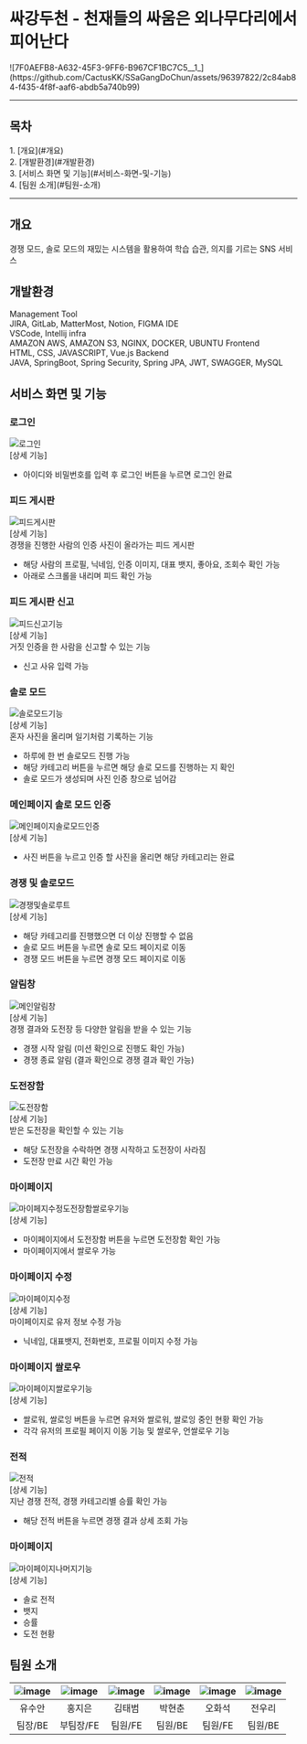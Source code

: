 <h1>싸강두천 - 천재들의 싸움은 외나무다리에서 피어난다</h1>
![7F0AEFB8-A632-45F3-9FF6-B967CF1BC7C5__1_](https://github.com/CactusKK/SSaGangDoChun/assets/96397822/2c84ab84-f435-4f8f-aaf6-abdb5a740b99)


<hr>

<h2>목차</h2>
1. [개요](#개요) <br>
2. [개발환경](#개발환경) <br>
3. [서비스 화면 및 기능](#서비스-화면-및-기능) <br>
4. [팀원 소개](#팀원-소개) <br>

<hr>

<h2>개요</h2>
경쟁 모드, 솔로 모드의 재밌는 시스템을 활용하여 학습 습관, 의지를 기르는 SNS 서비스

<h2>개발환경</h2>
Management Tool <br>
JIRA, GitLab, MatterMost, Notion, FIGMA
IDE <br>
VSCode, Intellij
infra <br>
AMAZON AWS, AMAZON S3, NGINX, DOCKER, UBUNTU
Frontend <br>
HTML, CSS, JAVASCRIPT, Vue.js
Backend <br>
JAVA, SpringBoot, Spring Security, Spring JPA, JWT, SWAGGER, MySQL

<h2>서비스 화면 및 기능</h2>
<h3>로그인</h3>

 ![로그인](https://github.com/CactusKK/SSaGangDoChun/assets/96397822/7a3e2f17-b6d7-4366-a619-092256765a76)
<br>
[상세 기능] <br>
- 아이디와 비밀번호를 입력 후 로그인 버튼을 누르면 로그인 완료 <br>
<h3>피드 게시판</h3>

![피드게시판](https://github.com/CactusKK/SSaGangDoChun/assets/96397822/58a5278e-865c-4b92-95e6-05f9268bc214)
 <br>
[상세 기능] <br>
경쟁을 진행한 사람의 인증 사진이 올라가는 피드 게시판 <br>
- 해당 사람의 프로필, 닉네임, 인증 이미지, 대표 뱃지, 좋아요, 조회수 확인 가능 <br>
- 아래로 스크롤을 내리며 피드 확인 가능
<h3>피드 게시판 신고</h3>

![피드신고기능](https://github.com/CactusKK/SSaGangDoChun/assets/96397822/98572aa5-5122-4f4e-b611-96f157f9ff91)
 <br>
[상세 기능] <br>
거짓 인증을 한 사람을 신고할 수 있는 기능 <br>
- 신고 사유 입력 가능
<h3>솔로 모드</h3>

![솔로모드기능](https://github.com/CactusKK/SSaGangDoChun/assets/96397822/65924813-0483-4a7f-98a2-ee2e1a35b228)
 <br>
[상세 기능] <br>
혼자 사진을 올리며 일기처럼 기록하는 기능 <br>
- 하루에 한 번 솔로모드 진행 가능 <br>
- 해당 카테고리 버튼을 누르면 해당 솔로 모드를 진행하는 지 확인 <br>
- 솔로 모드가 생성되며 사진 인증 창으로 넘어감
<h3>메인페이지 솔로 모드 인증</h3>

![메인페이지솔로모드인증](https://github.com/CactusKK/SSaGangDoChun/assets/96397822/bb42793b-438f-4be0-a56f-c7c2c64ee671)
 <br>
[상세 기능] <br>
- 사진 버튼을 누르고 인증 할 사진을 올리면 해당 카테고리는 완료
<h3>경쟁 및 솔로모드</h3>

![경쟁및솔로루트](https://github.com/CactusKK/SSaGangDoChun/assets/96397822/ec5103fe-2fc4-4c64-9900-ee72ba152a01)
 <br>
[상세 기능] <br>
- 해당 카테고리를 진행했으면 더 이상 진행할 수 없음 <br>
- 솔로 모드 버튼을 누르면 솔로 모드 페이지로 이동 <br>
- 경쟁 모드 버튼을 누르면 경쟁 모드 페이지로 이동
<h3>알림창</h3>

![메인알림창](https://github.com/CactusKK/SSaGangDoChun/assets/96397822/9bf1fa9f-a5b0-42d5-bd9d-a0652e2563c9)
 <br>
[상세 기능] <br>
경쟁 결과와 도전장 등 다양한 알림을 받을 수 있는 기능 <br>
- 경쟁 시작 알림 (미션 확인으로 진행도 확인 가능) <br>
- 경쟁 종료 알림 (결과 확인으로 경쟁 결과 확인 가능)
<h3>도전장함</h3>

![도전장함](https://github.com/CactusKK/SSaGangDoChun/assets/96397822/f6e75c0a-1808-426e-a65b-33ba79b67756)
 <br>
[상세 기능] <br>
받은 도전장을 확인할 수 있는 기능 <br>
- 해당 도전장을 수락하면 경쟁 시작하고 도전장이 사라짐 <br>
- 도전장 만료 시간 확인 가능
<h3>마이페이지</h3>

![마이페지수정도전장함쌀로우기능](https://github.com/CactusKK/SSaGangDoChun/assets/96397822/55fdf365-4d5b-4ed7-9f76-379834d1d59d)
 <br>
[상세 기능] <br>
- 마이페이지에서 도전장함 버튼을 누르면 도전장함 확인 가능 <br>
- 마이페이지에서 쌀로우 가능
<h3>마이페이지 수정</h3>

![마이페이지수정](https://github.com/CactusKK/SSaGangDoChun/assets/96397822/36fd6068-90e4-4592-b9fe-faea9b93c40a)
 <br>
[상세 기능] <br>
마이페이지로 유저 정보 수정 가능 <br>
- 닉네임, 대표뱃지, 전화번호, 프로필 이미지 수정 가능
<h3>마이페이지 쌀로우</h3>

![마이페이지쌀로우기능](https://github.com/CactusKK/SSaGangDoChun/assets/96397822/0682bc52-76cd-41d2-9023-82ba097c4e49)
 <br>
[상세 기능] <br>
- 쌀로워, 쌀로잉 버튼을 누르면 유저와 쌀로워, 쌀로잉 중인 현황 확인 가능 <br>
- 각각 유저의 프로필 페이지 이동 기능 및 쌀로우, 언쌀로우 기능
<h3>전적</h3>

![전적](https://github.com/CactusKK/SSaGangDoChun/assets/96397822/1aba3e7f-777f-43a8-a498-dae134905ff3)
 <br>
[상세 기능] <br>
지난 경쟁 전적, 경쟁 카테고리별 승률 확인 가능 <br>
- 해당 전적 버튼을 누르면 경쟁 결과 상세 조회 가능
<h3>마이페이지</h3>

![마이페이지나머지기능](https://github.com/CactusKK/SSaGangDoChun/assets/96397822/467ed576-08f8-473d-8366-dfad61c76baf)
 <br>
[상세 기능] <br>
- 솔로 전적 <br>
- 뱃지 <br>
- 승률 <br>
- 도전 현황 <br>

<h2>팀원 소개</h2>

![image](/uploads/f658dea0fa5833f2ed2e31d1db05643c/image.png) | ![image](/uploads/0a09f8ffc401ea132e090c2b446be411/image.png) | ![image](/uploads/2baf8180ec158463bdb661f5099369bf/image.png) | ![image](/uploads/5eb7c7a249286c2afd421ccf50986624/image.png) |![image](/uploads/c7dc3ab730e1d99eaccd750e1e557aea/image.png) | ![image](/uploads/f13d774098ff8d15aaf9971f06e17a1a/image.png)|
 :---------:|:----------:|:---------:|:---------:|:----------:|:----------:
 유수안 | 홍지은 | 김태범 | 박현춘 | 오화석 | 전우리 |
 팀장/BE | 부팀장/FE | 팀원/FE | 팀원/BE | 팀원/FE | 팀원/BE |


